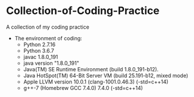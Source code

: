 # Collection-of-Coding-Practice
A collection of my coding practice

* The environment of coding:
   	* Python 2.7.16
	* Python 3.6.7
	* javac 1.8.0_191
	* java version "1.8.0_191"
	* Java(TM) SE Runtime Environment (build 1.8.0_191-b12).
	* Java HotSpot(TM) 64-Bit Server VM (build 25.191-b12, mixed mode)
	* Apple LLVM version 10.0.1 (clang-1001.0.46.3) (-std=c++14)
	* g++-7 (Homebrew GCC 7.4.0) 7.4.0 (-std=c++14)
